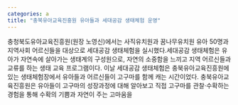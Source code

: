 ```yaml
---
categories: a
title: "충북유아교육진흥원 유아들과 세대공감 생태체험 운영"
---
```

충청북도유아교육진흥원(원장 노영신)에서는 사직유치원과 꿈나무유치원 유아 50명과 지역사회 어르신들을 대상으로 세대공감 생태체험을 실시했다.세대공감 생태체험은 유아가 자연속에 살아가는 생태계의 구성원으로, 자연의 소중함을 느끼고 지역 어르신들과 교류를 하는 생태 교육 프로그램이다. 이날 세대공감 생태체험은 충북유아교육진흥원에 있는 생태체험장에서 유아들과 어르신들이 고구마를 함께 캐는 시간이었다. 충북유아교육진흥원은 유아들이 고구마의 성장과정에 대해 알아보고 직접 고구마를 관찰·수확하는 경험을 통해 수확의 기쁨과 자연이 주는 고마움을